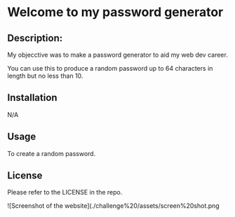 # Welcome to my password generator 

## Description: 

My objecctive was to make a password generator to aid my web dev career. 

You can use this to produce a random password up to 64 characters in length but no less than 10. 

## Installation
N/A

## Usage
To create a random password.

## License
Please refer to the LICENSE in the repo.


![Screenshot of the website](./challenge%20/assets/screen%20shot.png

